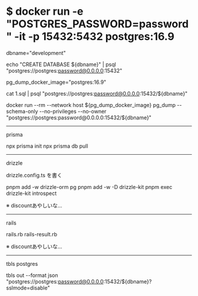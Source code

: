 
# $ docker run -e "POSTGRES_PASSWORD=password" -it -p 15432:5432 postgres:16.9


dbname="development"

echo "CREATE DATABASE ${dbname}" | psql "postgres://postgres:password@0.0.0.0:15432"

pg_dump_docker_image="postgres:16.9"

cat 1.sql | psql "postgres://postgres:password@0.0.0.0:15432/${dbname}"

docker run --rm --network host ${pg_dump_docker_image} pg_dump --schema-only --no-privileges --no-owner "postgres://postgres:password@0.0.0.0:15432/${dbname}"


---------
prisma

npx prisma init
npx prisma db pull


---------
drizzle

drizzle.config.ts を書く

pnpm add -w drizzle-orm pg
pnpm add -w -D drizzle-kit
pnpm exec drizzle-kit introspect

※ discountあやしいな...


----------
rails

rails.rb
rails-result.rb

※ discountあやしいな...

---------

tbls postgres


tbls out --format json "postgres://postgres:password@0.0.0.0:15432/${dbname}?sslmode=disable"

